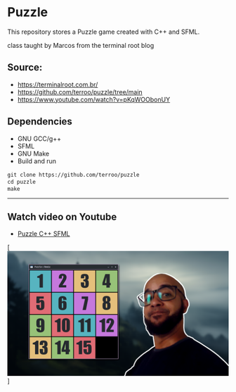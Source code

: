 # Puzzle

This repository stores a Puzzle game created with C++ and SFML.


class taught by Marcos from the terminal root blog

## Source:
- https://terminalroot.com.br/
- https://github.com/terroo/puzzle/tree/main
- https://www.youtube.com/watch?v=pKqWOObonUY

## Dependencies
- GNU GCC/g++
- SFML
- GNU Make
- Build and run

```shell
git clone https://github.com/terroo/puzzle
cd puzzle
make
```
---

## Watch video on Youtube

- [Puzzle C++ SFML](https://youtu.be/pKqWOObonUY)

[![Puzzle C++ SFML](./assets/puzzle-game.png)]
